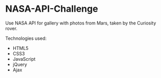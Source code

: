 # NASA-API-Challenge
Use NASA API for gallery with photos from Mars, taken by the Curiosity rover.

Technologies used:<br>
- HTML5<br>
- CSS3<br>
- JavaScript<br>
- jQuery<br>
- Ajax<br>
